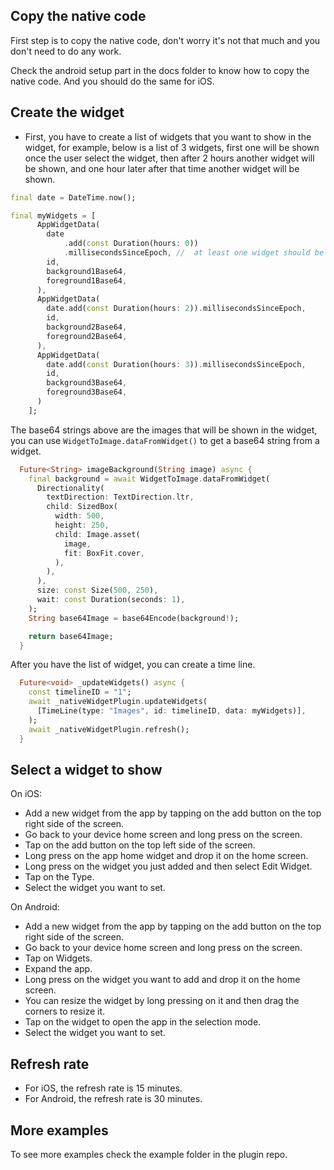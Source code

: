 ## Copy the native code

First step is to copy the native code, don't worry it's not that much and you don't need to do any work. 

Check the android setup part in the docs folder to know how to copy the native code. And you should do the same for iOS.

## Create the widget

- First, you have to create a list of widgets that you want to show in the widget, for example, below is a list of 3 widgets, first one will be shown once the user select the widget, then after 2 hours another widget will be shown, and one hour later after that time another widget will be shown.

```dart
final date = DateTime.now();

final myWidgets = [
      AppWidgetData(
        date
            .add(const Duration(hours: 0))
            .millisecondsSinceEpoch, //  at least one widget should be created with the current time.
        id,
        background1Base64,
        foreground1Base64,
      ),
      AppWidgetData(
        date.add(const Duration(hours: 2)).millisecondsSinceEpoch,
        id,
        background2Base64,
        foreground2Base64,
      ),
      AppWidgetData(
        date.add(const Duration(hours: 3)).millisecondsSinceEpoch,
        id,
        background3Base64,
        foreground3Base64,
      )
    ];
```

The base64 strings above are the images that will be shown in the widget, you can use `WidgetToImage.dataFromWidget()` to get a base64 string from a widget.

```dart
  Future<String> imageBackground(String image) async {
    final background = await WidgetToImage.dataFromWidget(
      Directionality(
        textDirection: TextDirection.ltr,
        child: SizedBox(
          width: 500,
          height: 250,
          child: Image.asset(
            image,
            fit: BoxFit.cover,
          ),
        ),
      ),
      size: const Size(500, 250),
      wait: const Duration(seconds: 1),
    );
    String base64Image = base64Encode(background!);

    return base64Image;
  }
```

After you have the list of widget, you can create a time line.

```dart
  Future<void> _updateWidgets() async {
    const timelineID = "1";
    await _nativeWidgetPlugin.updateWidgets(
      [TimeLine(type: "Images", id: timelineID, data: myWidgets)],
    );
    await _nativeWidgetPlugin.refresh();
  }
```

## Select a widget to show

On iOS:
- Add a new widget from the app by tapping on the add button on the top right side of the screen.
- Go back to your device home screen and long press on the screen.
- Tap on the add button on the top left side of the screen.
- Long press on the app home widget and drop it on the home screen.
- Long press on the widget you just added and then select Edit Widget.
- Tap on the Type.
- Select the widget you want to set.

On Android:
- Add a new widget from the app by tapping on the add button on the top right side of the screen.
- Go back to your device home screen and long press on the screen.
- Tap on Widgets.
- Expand the app.
- Long press on the widget you want to add and drop it on the home screen.
- You can resize the widget by long pressing on it and then drag the corners to resize it.
- Tap on the widget to open the app in the selection mode.
- Select the widget you want to set.

## Refresh rate

- For iOS, the refresh rate is 15 minutes.
- For Android, the refresh rate is 30 minutes.

## More examples

To see more examples check the example folder in the plugin repo.